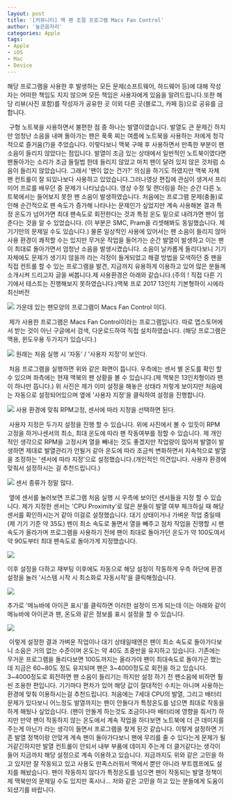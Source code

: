 ```yaml
---
layout: post
title: '[커뮤니티] 맥 팬 조절 프로그램 Macs Fan Control'
author: '높은음자리'
categories: Apple
tags:
- Apple
- iOS
- Mac
- Device
---
```



<script> location.href='https://cafe.naver.com/develoid/810263' ; </script>

<p>
 <p>해당 프로그램을 사용한 후 발생하는 모든 문제(소프트웨어, 하드웨어 등)에 대해 작성자는 어떠한 책임도 지지 않으며 모든 책임은 사용자에게 있음을 알려드립니다.또한 해당 리뷰(사진 포함)를 작성자가 공유한 곳 이외 다른 곳(블로그, 카페 등)으로 공유를 금합니다.</p>

</p>

<p>
 <p>&nbsp;구형 노트북을 사용하면서 불편한 점 중 하나는 발열이였습니다. 발열도 큰 문제긴 하지만 엄청난 소음을 내며 돌아가는 팬은 푹푹 찌는 여름에 노트북을 사용하는 저에게 청각적으로 즐거움(?)을 주었습니다. 이렇다보니&nbsp;맥북 구매 후&nbsp;사용하면서 만족한 부분이 팬소음이 들리지 않았다는 점입니다. 발열이 조금 있는 상태에서&nbsp;일반적인 노트북이였다면 팬돌아가는 소리가 조금 들릴법 한데 들리지 않았고 마치 팬이 달려 있지 않은 것처럼 소음이 들리지 않았습니다.&nbsp;그래서 '팬이 없는 건가?' 의심을 하기도 하였지만 맥북 자체 팬 컨트롤이 잘 되있나보다 사용하고 있었습니다.그러나영상 편집에 관심이 생겨서 프리미어 프로를 배우던 중 문제가 나타났습니다. 영상 수정 및 랜더링을 하는 순간 다른 노트북에서는 들어보지 못한 팬 소음이 발생하였습니다. 처음에는 프로그램 문제(충돌)로 인해 순간적으로 팬 속도가 증가해 나타나는 문제인가 싶었지만 계속 사용해본 결과 특정 온도가 넘어가면 최대 팬속도로 회전한다는 것과 특정 온도 밑으로 내려가면 팬이 멈춘다는 것을 알 수 있었습니다. (이 부분은 SMC, Pram을 리셋해봐도 동일했습니다. 제 기기만의 문제일 수도 있습니다.)&nbsp;물론 일상적인 사용에 있어서는 팬 소음이 들리지 않아 사용 환경이 쾌적할 수는 있지만 무거운 작업을 들어가는 순간 발열이 발생하고 이는 팬이 최대로 돌아가면서 엄청난 소음을 발생시켰습니다. 소음이 날카롭게 들리다보니 기기자체에도 문제가 생기지 않을까 라는 걱정이 들게되었고 해결 방법을 모색하던 중 팬을 직접 컨트롤 할 수 있는 프로그램을 발견, 지금까지 유용하게 이용하고 있어 많은 분들께 소개시켜 드리고자 글을 써봅니다.제 사용환경은 아래와 같습니다.(주의 ! 직접 다른 기기에서 테스트는 진행해보지 못하였습니다.)맥북 프로 2017 13인치 기본형하이 시에라 최신버전</p>

</p>

<p>
 <p>
  <img src="https://dthumb-phinf.pstatic.net/?src=%22https%3A%2F%2Fblogfiles.pstatic.net%2FMjAxODA3MTNfMTE3%2FMDAxNTMxNDU2MjMyMjEz.WqUmUnuOqSBO8v5PYq8alKcaPAwB9KurE63emyzDHhIg.hf2msTWKZhyPfJU_NxFh4b2T2nJLdMWeO-Gyg1A_vRAg.PNG.hsb9504%2F0_icon.png%22&amp;type=cafe_wa740">
  가운데 있는 팬모양의 프로그램이 Macs Fan Control 이다.
 </p>

</p>

<p>
 <p>&nbsp;제가 사용한 프로그램은 Macs Fan Control이라는 프로그램입니다. 따로 앱스토어에서 받는 것이 아닌 구글에서 검색, 다운로드하여 직접 설치하였습니다. (해당 프로그램은 맥용, 윈도우용 두가지가 있습니다.)</p>

</p>

<p>
 <p>
  <img src="https://dthumb-phinf.pstatic.net/?src=%22https%3A%2F%2Fblogfiles.pstatic.net%2FMjAxODA3MTNfMjM0%2FMDAxNTMxNDU2NjIwNDA0.gCr3toCAlQPiTXKvrtG2ULzsSs8ZqGUGgRjbrQrSZ14g.aeAtj7e2bc6Xyg6SSWtxdOlkjpOcJ_mokPOV1AvEg40g.JPEG.hsb9504%2F1_launch.jpg%22&amp;type=cafe_wa740">
  원래는 처음 실행 시 '자동' / '사용자 지정'이 보인다.
 </p>

</p>

<p>
 <p>&nbsp;처음 프로그램을 실행하면 위와 같은 화면이 뜹니다. 우측에는 센서 별 온도를 확인 할 수 있으며 좌측에는 현재 맥북의 팬 상황을 볼 수 있습니다.(제 맥북은 13인치형이라 팬이 하나만 뜹니다.) 위 사진은 제가 이미 설정을 해놓은 상태라 저렇게 보이지만 처음에는 자동으로 설정되어있으며 옆에 '사용자 지정'을 클릭하여 설정을 진행합니다.</p>

</p>

<p>
 <p>
  <img src="https://dthumb-phinf.pstatic.net/?src=%22https%3A%2F%2Fblogfiles.pstatic.net%2FMjAxODA3MTNfMTEg%2FMDAxNTMxNDU2NzIxNzEx.BeL6611FloqsabO9nNn0rZG7zRHcoNpFq1gR7f-K8R0g.qe04doCLUEf9xK3COb6YpE9cFVHqLuXzAcRyppl9ge0g.JPEG.hsb9504%2F2_setting.jpg%22&amp;type=cafe_wa740">
  사용 환경에 맞춰 RPM고정, 센서에 따라 지정을 선택하면 된다.
 </p>

</p>

<p>
 <p>&nbsp;사용자 지정은 두가지 설정을 진행 할 수 있습니다. 위에 사진에서 볼 수 있듯이 RPM 고정을 하거나센서의 최소, 최대 온도에 따라 팬 작동여부를 정할 수 있습니다. 제 개인적인 생각으로 RPM을 고정시켜 열을 빼내는 것도 좋겠지만 작업량이 많아져 발열이 발생하면 제대로 발열관리가 안될거 같아 온도에 따라 조금씩 변화하면서 지속적으로 발열을 조정하는 '센서에 따라 지정'으로 설정했습니다.(개인적인 의견입니다. 사용자 환경에 맞춰서 설정하시는 걸 추천드립니다.)</p>

</p>

<p>
 <p>
  <img src="https://dthumb-phinf.pstatic.net/?src=%22https%3A%2F%2Fblogfiles.pstatic.net%2FMjAxODA3MTNfNzYg%2FMDAxNTMxNDU3MjkwOTgz.WFDeTiYXjTHYFyafkmbwxffg3Ym_ZAmirkWvzoztsjog.eiUw9GNt5TbA8cp3BpyMROvM5WjR4ltTxc6vkwR44dog.JPEG.hsb9504%2F3_setting.jpg%22&amp;type=cafe_wa740">
  센서 종류가 정말 많다.
 </p>

</p>

<p>
 <p>&nbsp;옆에 센서를 눌러보면 프로그램 처음 실행 시 우측에 보이던 센서들을 지정 할 수 있습니다. 제가 지정한 센서는 'CPU Proximity'로 많은 분들이 발열 여부 체크하실 때 해당 센서를 확인하시는거 같아 이걸로 설정했습니다.&nbsp;대기 상태이거나 가벼운 작업 중일때(제 기기 기준 약 35도) 펜이 최소 속도로 돌면서 열을 빼주고 점차 작업을 진행할 시 팬속도가 올라가며 프로그램을 사용하기 전에 팬이 최대로 돌아가던 온도가 약 100도여서 약 90도부터 최대 팬속도로 돌아가게 지정했습니다. </p>

</p>

<p>
 <p>
  <img src="https://dthumb-phinf.pstatic.net/?src=%22https%3A%2F%2Fblogfiles.pstatic.net%2FMjAxODA3MTNfMjk4%2FMDAxNTMxNDU3NjU1MTQ0.dZTdClft6FtoU5gXu-b13CyOOmGfLDzjoSRUQLriahEg.ptI4hrjhsRNhJc49pU3zun44NTBsrTGhivVEUCFQRE0g.JPEG.hsb9504%2F4_setting.jpg%22&amp;type=cafe_wa740">
 </p>

</p>

<p>
 <p>이후 설정을 다하고 재부팅 이후에도 자동으로 해당 설정이 작동하게 우측 하단에 환경설정을 눌러 '시스템 시작 시 최소화로 자동시작'을 클릭해줬습니다.</p>

</p>

<p>
 <p>
  <img src="https://dthumb-phinf.pstatic.net/?src=%22https%3A%2F%2Fblogfiles.pstatic.net%2FMjAxODA3MTNfMjEx%2FMDAxNTMxNDU3ODk1OTk5.PCs6DJWFo3H6ye69UTpxmwHgDAI3XWTNXscbydydS1Yg.2yu25I3jqcX6UY-P4XOp2mgZ2K32NQaifIIMz1O2LvYg.JPEG.hsb9504%2F5_setting.jpg%22&amp;type=cafe_wa740">
 </p>

</p>

<p>
 <p>추가로 '메뉴바에 아이콘 표시'를 클릭하면 이러한 설정이 뜨게 되는데 이는 아래와 같이 메뉴바에 아이콘과 팬, 온도와 같은 정보를 표시 설정을 할 수 있습니다.</p>

</p>

<p>
 <p>
  <img src="https://dthumb-phinf.pstatic.net/?src=%22https%3A%2F%2Fblogfiles.pstatic.net%2FMjAxODA3MTNfNTQg%2FMDAxNTMxNDU3OTE2ODc0.V9W8Gn_TZ5AkamYoiHK1utDVbApb9SiGliSsA-XZp0og.OAbxQALcWME4764_ZfNL5sj8MwG_XjULP_tib_Q7qmEg.JPEG.hsb9504%2F6_setting.jpg%22&amp;type=cafe_wa740">
 </p>

</p>

<p>
 <p>&nbsp;이렇게 설정한 결과 가벼운 작업이나 대기 상태일때엔은 팬이 최소 속도로 돌아가다보니 소음은 거의 없는 수준이며 온도는 약 40도 초중반을 유지하고 있습니다. 기존에는 무거운 프로그램을 돌리다보면 100도까지는 올라가야 팬이 최대속도로 돌아가곤 했는데 지금은 60~80도 정도 유지되며 팬은 3~4000정도로 회전을 하고 있습니다. 3~4000정도로 회전하면 팬 소음이 들리기는 하지만 설정 하기 전 팬소음에 비하면 훨씬 조용한 편입니다.&nbsp;기기마다 편차가 있어 해당 값이 절대적인 수치는 아니며 사용하는 환경에 맞춰 이용하시는걸 추천드립니다.&nbsp;처음에는 7세대 CPU의 발열, 그리고 배터리 문제가 있다보니 어느정도 발열까지는 팬이 안돌다가 특정온도를 넘으면 최대로 작동을 하게 해뒀나 싶었습니다. (팬이 안돌게 하는것도 조금이나마 배터리에 영향을 줘서?) 하지만 만약 팬이 작동하지 않는 온도에서 계속 작업을 하다보면 노트북에 더 큰 데미지를 주는게 아닌가 라는 생각이 들면서 프로그램을 찾게 된것 같습니다.&nbsp;이렇게 설정하면 기존 발열 정책이랑 안맞게 계속 팬이 돌아가다보니 팬에 무리를 줄 수 있다는게 문제가 될 거같긴하지만 발열 컨트롤이 안되서 내부 부품에 데미지 주는게 더 클거같다는 생각이 들어 지금까지 해당 설정으로 계속 이용하고 있습니다.&nbsp;지금까지도 위와 같은 고민을 하고 있지만 잘 작동되고 있고 사용도 만족스러워서 맥에서 뿐만 아니라 부트캠프에도 설치를 해놨습니다. 팬이 작동하지 않다가 특정온도를 넘으면 팬이 작동되는&nbsp;발열 정책이제 맥북만의 문제일 수도 있지만 혹시나...&nbsp;저와 같은 고민을 하고 있는 분들에게 도움이 되셨기를 바랍니다.</p>

</p>
